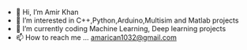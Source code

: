 - 👋 Hi, I’m Amir Khan
- 👀 I’m interested in C++,Python,Arduino,Multisim and Matlab projects                     
- 🌱 I’m currently coding Machine Learning, Deep learning projects
- 📫 How to reach me ...
      amarican1032@gmail.com
